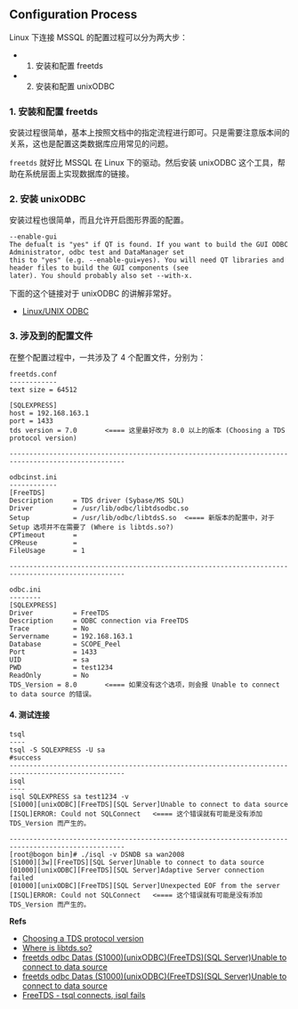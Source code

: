 ## Configuration Process
Linux 下连接 MSSQL 的配置过程可以分为两大步：

 * 1. 安装和配置 freetds
 * 2. 安装和配置 unixODBC

### 1. 安装和配置 freetds
安装过程很简单，基本上按照文档中的指定流程进行即可。只是需要注意版本间的关系，这也是配置这类数据库应用常见的问题。

`freetds` 就好比 MSSQL 在 Linux 下的驱动。然后安装 unixODBC 这个工具，帮助在系统层面上实现数据库的链接。

### 2. 安装 unixODBC
安装过程也很简单，而且允许开启图形界面的配置。

	--enable-gui
	The defualt is "yes" if QT is found. If you want to build the GUI ODBC Administrator, odbc test and DataManager set 
	this to "yes" (e.g. --enable-gui=yes). You will need QT libraries and header files to build the GUI components (see
	later). You should probably also set --with-x.

下面的这个链接对于 unixODBC 的讲解非常好。

 * [Linux/UNIX ODBC](http://www.easysoft.com/developer/interfaces/odbc/linux.html)

### 3. 涉及到的配置文件
在整个配置过程中，一共涉及了 4 个配置文件，分别为：

	freetds.conf
	------------
	text size = 64512

	[SQLEXPRESS]
	host = 192.168.163.1
	port = 1433
	tds version = 7.0		<==== 这里最好改为 8.0 以上的版本 (Choosing a TDS protocol version)

	---------------------------------------------------------------------------------------------------

	odbcinst.ini
	------------
	[FreeTDS]
	Description     = TDS driver (Sybase/MS SQL)
	Driver          = /usr/lib/odbc/libtdsodbc.so
	Setup           = /usr/lib/odbc/libtdsS.so	<==== 新版本的配置中，对于 Setup 选项并不在需要了 (Where is libtds.so?)
	CPTimeout       =
	CPReuse         =
	FileUsage       = 1

	---------------------------------------------------------------------------------------------------

	odbc.ini
	--------
	[SQLEXPRESS]
	Driver          = FreeTDS
	Description     = ODBC connection via FreeTDS
	Trace           = No
	Servername  	= 192.168.163.1
	Database        = SCOPE_Peel
	Port        	= 1433
	UID         	= sa
	PWD         	= test1234
	ReadOnly    	= No
	TDS_Version	= 8.0		<==== 如果没有这个选项，则会报 Unable to connect to data source 的错误。

#### 4. 测试连接

	tsql
	----
	tsql -S SQLEXPRESS -U sa
	#success
	---------------------------------------------------------------------------------------------------
	isql
	----
	isql SQLEXPRESS sa test1234 -v
	[S1000][unixODBC][FreeTDS][SQL Server]Unable to connect to data source
	[ISQL]ERROR: Could not SQLConnect	<==== 这个错误就有可能是没有添加 TDS_Version 而产生的。
	
	---------------------------------------------------------------------------------------------------
	[root@bogon bin]# ./isql -v DSNDB sa wan2008
	[S1000][3w][FreeTDS][SQL Server]Unable to connect to data source
	[01000][unixODBC][FreeTDS][SQL Server]Adaptive Server connection failed
	[01000][unixODBC][FreeTDS][SQL Server]Unexpected EOF from the server
	[ISQL]ERROR: Could not SQLConnect	<==== 这个错误就有可能是没有添加 TDS_Version 而产生的。


**Refs**

 * [Choosing a TDS protocol version](http://www.freetds.org/userguide/choosingtdsprotocol.htm)
 * [Where is libtds.so?](http://www.freetds.org/faq.html#where.is.libtds.so)
 * [freetds odbc Datas (S1000)(unixODBC)(FreeTDS)(SQL Server)Unable to connect to data source](http://get-the-solution.net/index-1-14-118-freetds%2Bodbc%2BDatas%2B%25.html)
 * [freetds odbc Datas (S1000)(unixODBC)(FreeTDS)(SQL Server)Unable to connect to data source](http://mailman.unixodbc.org/pipermail/unixodbc-support/2008-November/001842.html)
 * [FreeTDS - tsql connects, isql fails](http://stackoverflow.com/questions/8010361/freetds-tsql-connects-isql-fails/11306575#11306575)
